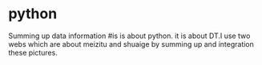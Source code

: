# python
  Summing up data information
#is is about python.
it is about DT.I use two webs which are about meizitu and shuaige by summing up and integration these pictures.
